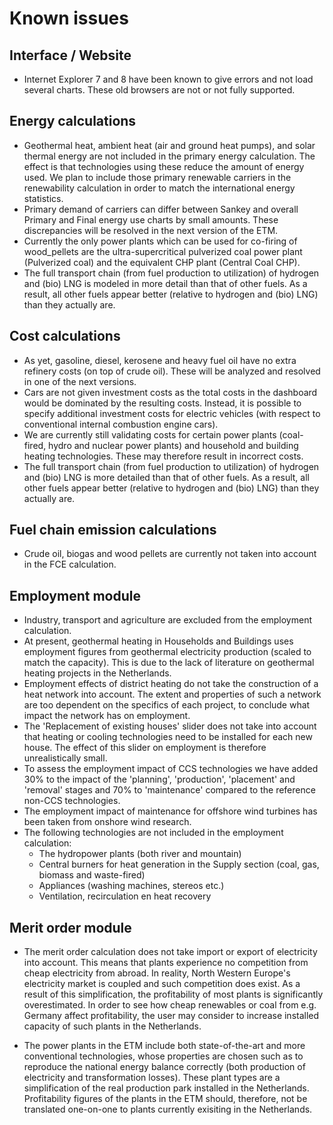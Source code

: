 # Known issues

## Interface / Website

* Internet Explorer 7 and 8 have been known to give errors and not load several charts. These old browsers are not or not fully supported.

## Energy calculations

* Geothermal heat, ambient heat (air and ground heat pumps), and solar thermal energy are not included in the primary energy calculation. The effect is that technologies using these reduce the amount of energy used. We plan to include those primary renewable carriers in the renewability calculation in order to match the international energy statistics.
* Primary demand of carriers can differ between Sankey and overall Primary and Final energy use charts by small amounts. These discrepancies will be resolved in the next version of the ETM.
* Currently the only power plants which can be used for co-firing of wood_pellets are the ultra-supercritical pulverized coal power plant (Pulverized coal) and the equivalent CHP plant (Central Coal CHP).
* The full transport chain (from fuel production to utilization) of hydrogen and (bio) LNG is modeled in more detail than that of other fuels. As a result, all other fuels appear better (relative to hydrogen and (bio) LNG) than they actually are.

## Cost calculations

* As yet, gasoline, diesel, kerosene and heavy fuel oil have no extra refinery costs (on top of crude oil). These will be analyzed and resolved in one of the next versions.
* Cars are not given investment costs as the total costs in the dashboard would be dominated by the resulting costs. Instead, it is possible to specify additional investment costs for electric vehicles (with respect to conventional internal combustion engine cars).
* We are currently still validating costs for certain power plants (coal-fired, hydro and nuclear power plants) and household and building heating technologies. These may therefore result in incorrect costs.
* The full transport chain (from fuel production to utilization) of hydrogen and (bio) LNG is more detailed than that of other fuels. As a result, all other fuels appear better (relative to hydrogen and (bio) LNG) than they actually are.

## Fuel chain emission calculations

* Crude oil, biogas and wood pellets are currently not taken into account in the FCE calculation.

## Employment module

* Industry, transport and agriculture are excluded from the employment calculation.
* At present, geothermal heating in Households and Buildings uses employment figures from geothermal electricity production (scaled to match the capacity). This is due to the lack of literature on geothermal heating projects in the Netherlands.
* Employment effects of district heating do not take the construction of a heat network into account. The extent and properties of such a network are too dependent on the specifics of each project, to conclude what impact the network has on employment.
* The 'Replacement of existing houses' slider does not take into account that heating or cooling technologies need to be installed for each new house. The effect of this slider on employment is therefore unrealistically small.
* To assess the employment impact of CCS technologies we have added 30% to the impact of the 'planning', 'production', 'placement' and 'removal' stages and 70% to 'maintenance' compared to the reference non-CCS technologies.
* The employment impact of maintenance for offshore wind turbines has been taken from onshore wind research.
* The following technologies are not included in the employment calculation:
  * The hydropower plants (both river and mountain)
  * Central burners for heat generation in the Supply section (coal, gas, biomass and waste-fired)
  * Appliances (washing machines, stereos etc.)
  * Ventilation, recirculation en heat recovery

## Merit order module

* The merit order calculation does not take import or export of electricity into account. This means that plants experience no competition from cheap electricity from abroad. In reality, North Western Europe's electricity market is coupled and such competition does exist. As a result of this simplification, the profitability of most plants is significantly overestimated. In order to see how cheap renewables or coal from e.g. Germany affect profitability, the user may consider to increase installed capacity of such plants in the Netherlands.
 
* The power plants in the ETM include both state-of-the-art and more conventional technologies, whose properties are chosen such as to reproduce the national energy balance correctly (both production of electricity and transformation losses). These plant types are a simplification of the real production park installed in the Netherlands. Profitability figures of the plants in the ETM should, therefore, not be translated one-on-one to plants currently exisiting in the Netherlands.